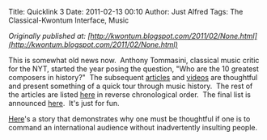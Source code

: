 Title: Quicklink 3
Date: 2011-02-13 00:10
Author: Just Alfred
Tags: The Classical-Kwontum Interface, Music

*Originally published at: [http://kwontum.blogspot.com/2011/02/None.html](http://kwontum.blogspot.com/2011/02/None.html)*

This is somewhat old news now.  Anthony Tommasini, classical music
critic for the NYT, started the year posing the question, "Who are the
10 greatest composers in history?"  The subsequent
[articles](http://www.nytimes.com/2011/01/09/arts/music/09composers.html)
and
[videos](http://www.nytimes.com/interactive/2011/01/07/arts/music/20110107-top-ten-composers.html)
are thoughtful and present something of a quick tour through music
history.  The rest of the articles are listed
[here](http://artsbeat.blogs.nytimes.com/tag/top-10-composers/) in
reverse chronological order.  The final list is announced
[here](http://www.nytimes.com/2011/01/23/arts/music/23composers.html). 
It's just for fun.  
  
[Here](http://www.latimes.com/news/nationworld/nation/la-na-white-house-pianist-20110125,0,52927.story)'s
a story that demonstrates why one must be thoughtful if one is to
command an international audience without inadvertently insulting
people.

